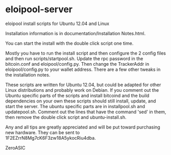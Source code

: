 eloipool-server
===============

eloipool install scripts for Ubuntu 12.04 and Linux


Installation information is in documentation/Installation Notes.html.

You can start the install with the double click script one time.

Mostly you have to run the install script and then configure the 2 config files and then run scripts/startpool.sh.  Update the rpc password in the bitcoin.conf and eloipool/config.py.  Then change the TrackerAddr in eloipool/config.py to your wallet address.  There are a few other tweaks in the installation notes.

These scripts are written for Ubuntu 12.04, but could be adapted for other Linux distributions and probably work on Debian.  If you comment out the Ubuntu specific parts of the scripts and install bitcoind and the build dependencies on your own these scripts should still install, update, and start the server.  The ubuntu specific parts are in installpool.sh and updatepool.sh.  Comment out the lines that have the command 'sed' in them, then remove the double click script and ubuntu-install.sh.

Any and all tips are greatly appreciated and will be put toward purchasing new hardware.  They can be sent to 1F2EZrrN8Mg7cK6F3zw18A5ykocRiu4dba.

ZeroASIC
